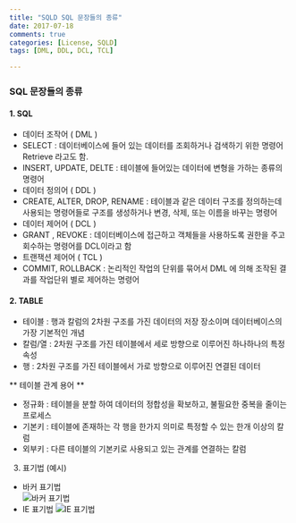 ```yaml
---
title: "SQLD SQL 문장들의 종류"
date: 2017-07-18
comments: true
categories: [License, SQLD]
tags: [DML, DDL, DCL, TCL]

---
```


### SQL 문장들의 종류


#### 1. SQL
- 데이터 조작어 ( DML )
- SELECT : 데이터베이스에 들어 있는 데이터를 조회하거나 검색하기 위한 명령어 Retrieve 라고도 함.
- INSERT, UPDATE, DELTE : 테이블에 들어있는 데이터에 변형을 가하는 종류의 명령어
- 데이터 정의어 ( DDL )
- CREATE, ALTER, DROP, RENAME : 테이블과 같은 데이터 구조를 정의하는데 사용되는 명령어들로 구조를
				생성하거나 변경, 삭제, 또는 이름을 바꾸는 명령어
- 데이터 제어어 ( DCL )
- GRANT , REVOKE : 데이터베이스에 접근하고 객체들을 사용하도록 권한을 주고 회수하는 명령어를 DCL이라고 함
- 트랜잭션 제어어 ( TCL )
- COMMIT, ROLLBACK : 논리적인 작업의 단위를 묶어서 DML 에 의해 조작된 결과를 작업단위 별로 제어하는 명령어     


#### 2. TABLE
- 테이블 : 행과 칼럼의 2차원 구조를 가진 데이터의 저장 장소이며 데이터베이스의 가장 기본적인 개념
- 칼럼/열 : 2차원 구조를 가진 테이블에서 세로 방향으로 이루어진 하나하나의 특정 속성
- 행 : 2차원 구조를 가진 테이블에서 가로 방향으로 이루어진 연결된 데이터



** 테이블 관계 용어 **
* 정규화 : 테이블을 분할 하여 데이터의 정합성을 확보하고, 불필요한 중복을 줄이는 프로세스
* 기본키 : 테이블에 존재하는 각 행을 한가지 의미로 특정할 수 있는 한개 이상의 칼럼
* 외부키 : 다른 테이블의 기본키로 사용되고 있는 관계를 연결하는 칼럼

3) 표기법 (예시)

- 바커 표기법   
![바커 표기법](https://t1.daumcdn.net/cfile/tistory/271D873555C029191B)  
- IE 표기법
![IE 표기법](https://t1.daumcdn.net/cfile/tistory/211F393555C0291A1C)

